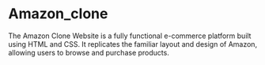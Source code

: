 # Amazon_clone
The Amazon Clone Website is a fully functional e-commerce platform built using HTML and CSS. It replicates the familiar layout and design of Amazon, allowing users to browse and purchase products.
